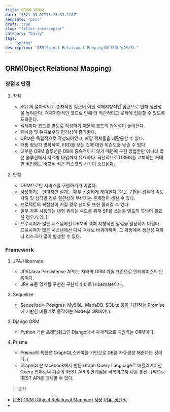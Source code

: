 ```yaml
---
title: ORM에 대해서
date: "2021-03-07T13:23:53.126Z"
template: "post"
draft: true
slug: "filter-interceptor"
category: "Daily"
tags:
  - "Spring"
description: "ORM(Object Relational Mapping)에 대해 알아보자."
---
```


## ORM(Object Relational Mapping)


### 장점 & 단점
1. 장점
    - SQL의 절차적이고 순차적인 접근이 아닌 객체지향적인 접근으로 인해 생산성을 높여준다. 객체지향적인 코드로 인해 더 직관적이고 로직에 집중할 수 있도록 도와준다.
    - 객체마다 코드를 별도로 작성하기 때문에 코드의 가독성이 높아진다.
    - 재사용 및 유지보수의 편리성이 증가한다.
    - ORM은 독립적으로 작성되어있고, 해당 객체들을 재활용할 수 있다.
    - 매핑 정보가 명확하여, ERD를 보는 것에 대한 의존도를 낮출 수 있다.
    - 대부분 ORM 솔루션은 DB에 종속적이지 않기 때문에 구현 방법뿐만 아니라 많은 솔루션에서 자료형 타입까지 유효하다. 극단적으로 DBMS를 교체하는 거대한 작업에도 비교적 적은 리스크와 시간이 소요된다.

2. 단점
    - ORM으로만 서비스를 구현하기가 어렵다.
    - 사용하기는 편하지만 설계는 매우 신중하게 해야한다. 잘못 구현된 경우에 속도 저하 및 심각할 경우 일관성이 무너지는 문제점이 생길 수 있다.
    - 프로젝트의 복잡성이 커질 경우 난이도 또한 올라갈 수 있다.
    - 일부 자주 사용되는 대형 쿼리는 속도를 위해 SP를 쓰는등 별도의 튜닝이 필요한 경우가 있다.
    - 프로시저가 많은 시스템에선 ORM의 객체 지향적인 장점을 활용하기 어렵다. 프로시저가 많은 시스템에선 다시 객체로 바꿔야하며, 그 과정에서 생산성 저하나 리스크가 많이 발생할 수 있다.


### Framework
1. JPA/Hibernate
    - JPA(Java Persistence API)는 자바의 ORM 기술 표준으로 인터페이스의 모음이다.
    - JPA 표준 명세를 구현한 구현체가 바로 Hibernate이다.

2. Sequelize
    - Sequelize는 Postgres, MySQL, MariaDB, SQLite 등을 지원하는 Promise에 기반한 비동기로 동작하는 Node.js ORM이다. 

3. Django ORM
    - Python 기반 프레임워크인 Django에서 자체적으로 지원하는 ORM이다.

4. Prisma
    - Prisma의 특징은 GraphQL스키마를 기반으로 DB를 자동생성 해준다는 것이다. (
    - GraphQL은 facebook에서 만든 Graph Query Language로 애플리케이션 Query 언어로써 기존의 REST API의 한계점을 극복하고자 나온 통신 규약으로 REST API를 대체할 수 있다.



> 출처
- [[DB] ORM (Object Relational Mapping) 사용 이유, 장단점](https://eun-jeong.tistory.com/m/31?category=1111681)
- []()
